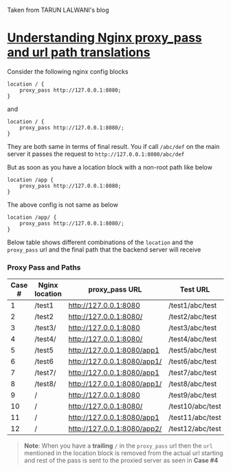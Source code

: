 Taken from TARUN LALWANI's blog

[Understanding Nginx proxy_pass and url path translations](https://tarunlalwani.com/post/nginx-proxypass-server-paths/)
========================================================

Consider the following nginx config blocks

    location / {
        proxy_pass http://127.0.0.1:8080;
    }
    

and

    location / {
        proxy_pass http://127.0.0.1:8080/;
    }
    

They are both same in terms of final result. You if call `/abc/def` on the main server it passes the request to `http://127.0.0.1:8080/abc/def`

But as soon as you have a location block with a non-root path like below

    location /app {
        proxy_pass http://127.0.0.1:8080;
    }
    

The above config is not same as below

    location /app/ {
        proxy_pass http://127.0.0.1:8080/;
    }
    

Below table shows different combinations of the `location` and the `proxy_pass` url and the final path that the backend server will receive

### Proxy Pass and Paths

| Case # | Nginx location | proxy_pass URL | Test URL | Path received |
| --- | --- | --- | --- | --- |
| 1   | /test1 | http://127.0.0.1:8080 | /test1/abc/test | /test1/abc/test |
| 2   | /test2 | http://127.0.0.1:8080/ | /test2/abc/test | //abc/test |
| 3   | /test3/ | http://127.0.0.1:8080 | /test3/abc/test | /test3/abc/test |
| 4   | /test4/ | http://127.0.0.1:8080/ | /test4/abc/test | /abc/test |
| 5   | /test5 | http://127.0.0.1:8080/app1 | /test5/abc/test | /app1/abc/test |
| 6   | /test6 | http://127.0.0.1:8080/app1/ | /test6/abc/test | /app1//abc/test |
| 7   | /test7/ | http://127.0.0.1:8080/app1 | /test7/abc/test | /app1abc/test |
| 8   | /test8/ | http://127.0.0.1:8080/app1/ | /test8/abc/test | /app1/abc/test |
| 9   | /   | http://127.0.0.1:8080 | /test9/abc/test | /test9/abc/test |
| 10  | /   | http://127.0.0.1:8080/ | /test10/abc/test | /test10/abc/test |
| 11  | /   | http://127.0.0.1:8080/app1 | /test11/abc/test | /app1test11/abc/test |
| 12  | /   | http://127.0.0.1:8080/app2/ | /test12/abc/test | /app2/test12/abc/test |

> **Note**: When you have a **trailing** `/` in the `proxy_pass` url then the `url` mentioned in the location block is removed from the actual url starting and rest of the pass is sent to the proxied server as seen in **Case #4**

